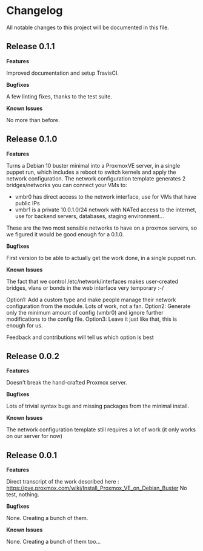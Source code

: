 # Changelog

All notable changes to this project will be documented in this file.

## Release 0.1.1

**Features**

Improved documentation and setup TravisCI.

**Bugfixes**

A few linting fixes, thanks to the test suite.

**Known Issues**

No more than before.

## Release 0.1.0

**Features**

Turns a Debian 10 buster minimal into a ProxmoxVE server, in a single puppet run, which includes a reboot to switch kernels and apply the network configuration.
The network configuration template generates 2 bridges/networks you can connect your VMs to:

- vmbr0 has direct access to the network interface, use for VMs that have public IPs
- vmbr1 is a private 10.0.1.0/24 network with NATed access to the internet, use for backend servers, databases, staging environment...

These are the two most sensible networks to have on a proxmox servers, so we figured it would be good enough for a 0.1.0.

**Bugfixes**

First version to be able to actually get the work done, in a single puppet run.

**Known Issues**

The fact that we control /etc/network/interfaces makes user-created bridges, vlans or bonds in the web interface very temporary :-/

Option1: Add a custom type and make people manage their network configuration from the module. Lots of work, not a fan.
Option2: Generate only the minimum amount of config (vmbr0) and ignore further modifications to the config file.
Option3: Leave it just like that, this is enough for us.

Feedback and contributions will tell us which option is best

## Release 0.0.2

**Features**

Doesn't break the hand-crafted Proxmox server.

**Bugfixes**

Lots of trivial syntax bugs and missing packages from the minimal install.

**Known Issues**

The network configuration template still requires a lot of work (it only works on our server for now)


## Release 0.0.1

**Features**

Direct transcript of the work described here : https://pve.proxmox.com/wiki/Install_Proxmox_VE_on_Debian_Buster
No test, nothing.

**Bugfixes**

None. Creating a bunch of them.

**Known Issues**

None. Creating a bunch of them too...